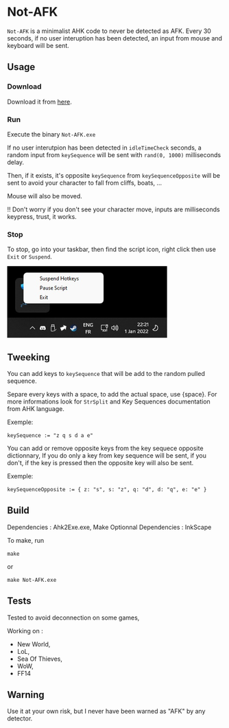 # Not-AFK

`Not-AFK` is a minimalist AHK code to never be detected as AFK.
Every 30 seconds, if no user interuption has been detected, an input from mouse and keyboard will be sent.

## Usage

### Download

Download it from [here](https://github.com/aeghost/Not-AFK/releases/download/Not-AFK.0.1.0/Not-AFK-0.1.0-WASD.zip).

### Run

Execute the binary `Not-AFK.exe`

If no user interutpion has been detected in `idleTimeCheck` seconds, a random input from `keySequence` will be sent with `rand(0, 1000)` milliseconds delay.

Then, if it exists, it's opposite `keySequence` from `keySequenceOpposite` will be sent to avoid your character to fall from cliffs, boats, ...

Mouse will also be moved.

!! Don't worry if you don't see your character move, inputs are milliseconds keypress, trust, it works.

### Stop

To stop, go into your taskbar, then find the script icon, right click then use `Exit` or `Suspend`.

![exit.png](https://github.com/aeghost/Not-AFK/blob/main/imgs/exit.jpg?raw=true)

## Tweeking

You can add keys to `keySequence` that will be add to the random pulled sequence.

Separe every keys with a space, to add the actual space, use {space}.
For more informations look for `StrSplit` and Key Sequences documentation from AHK language.

Exemple:
```ahk
keySequence := "z q s d a e"
```

You can add or remove opposite keys from the key sequece opposite dictionnary,
If you do only a key from key sequence will be sent, if you don't, if the key is pressed then the opposite key will also be sent.

Exemple:
```ahk
keySequenceOpposite := { z: "s", s: "z", q: "d", d: "q", e: "e" }
```

## Build

Dependencies : Ahk2Exe.exe, Make
Optionnal Dependencies : InkScape

To make, run
```shell
make
```

or

```shell
make Not-AFK.exe
```

## Tests

Tested to avoid deconnection on some games,

Working on :

- New World,
- LoL,
- Sea Of Thieves,
- WoW,
- FF14

## Warning

Use it at your own risk, but I never have been warned as "AFK" by any detector.